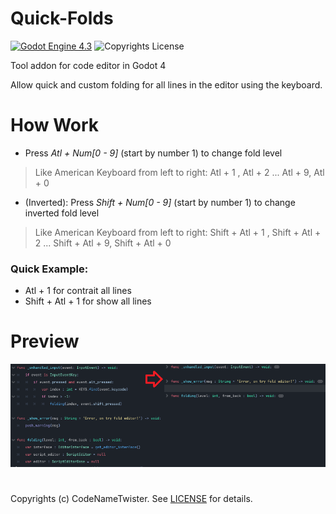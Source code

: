 # Quick-Folds
[![Godot Engine 4.3](https://img.shields.io/badge/Godot_Engine-4.x-blue)](https://godotengine.org/) ![Copyrights License](https://img.shields.io/badge/License-MIT-blue)

Tool addon for code editor in Godot 4

Allow quick and custom folding for all lines in the editor using the keyboard.

# How Work
* Press *Atl + Num[0 - 9]* (start by number 1) to change fold level
> Like American Keyboard from left to right: Atl + 1 , Atl + 2 ... Atl + 9, Atl + 0


* (Inverted): Press *Shift + Num[0 - 9]* (start by number 1) to change inverted fold level
> Like American Keyboard from left to right: Shift + Atl + 1 , Shift + Atl + 2 ... Shift + Atl + 9, Shift + Atl + 0

### Quick Example:

* Atl + 1 for contrait all lines
* Shift + Atl + 1 for show all lines

# Preview
![Preview](image/preview.png)

#
Copyrights (c) CodeNameTwister. See [LICENSE](LICENSE) for details.

[godot engine]: https://godotengine.org/
